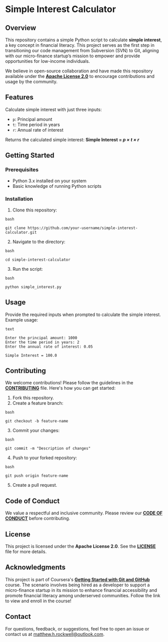 # Simple Interest Calculator


## Overview

This repository contains a simple Python script to calculate **simple interest**, a key concept in financial literacy. This project serves as the first step in transitioning our code management from Subversion (SVN) to Git, aligning with our micro-finance startup’s mission to empower and provide opportunities for low-income individuals.

We believe in open-source collaboration and have made this repository available under the [**Apache License 2.0**](https://github.com/RockwellTheEntertainer/github-final-project/blob/main/LICENSE) to encourage contributions and usage by the community.

## Features

Calculate simple interest with just three inputs:
* `p`: Principal amount
* `t`: Time period in years
* `r`: Annual rate of interest

Returns the calculated simple interest:
                        **Simple Interest = *p × t × r***


## Getting Started

### Prerequisites

* Python 3.x installed on your system
* Basic knowledge of running Python scripts

### Installation

1. Clone this repository:

```
bash

git clone https://github.com/your-username/simple-interest-calculator.git
```

2. Navigate to the directory:

```
bash

cd simple-interest-calculator
```

3. Run the script:

```
bash

python simple_interest.py
```

## Usage

Provide the required inputs when prompted to calculate the simple interest. Example usage:

```
text

Enter the principal amount: 1000
Enter the time period in years: 2
Enter the annual rate of interest: 0.05

Simple Interest = 100.0
```

## Contributing

We welcome contributions! Please follow the guidelines in the [**CONTRIBUTING**](https://github.com/RockwellTheEntertainer/github-final-project/blob/main/CONTRIBUTING.md) file. Here's how you can get started:

1. Fork this repository.
2. Create a feature branch:

```
bash

git checkout -b feature-name
```

3. Commit your changes:

```
bash

git commit -m "Description of changes"
```

4. Push to your forked repository:

```
bash

git push origin feature-name
```

5. Create a pull request.

## Code of Conduct

We value a respectful and inclusive community. Please review our [**CODE OF CONDUCT**](https://github.com/RockwellTheEntertainer/github-final-project/blob/main/CODE_OF_CONDUCT.md) before contributing.

## License

This project is licensed under the **Apache License 2.0**. See the [**LICENSE**](https://github.com/RockwellTheEntertainer/github-final-project/blob/main/LICENSE) file for more details.

## Acknowledgments

This project is part of Coursera's [**Getting Started with Git and GitHub**](https://www.coursera.org/learn/getting-started-with-git-and-github) course. The scenario involves being hired as a developer to support a micro-finance startup in its mission to enhance financial accessibility and promote financial literacy among underserved communities. Follow the link to view and enroll in the course!

## Contact

For questions, feedback, or suggestions, feel free to open an issue or contact us at matthew.h.rockwell@outlook.com.
